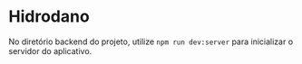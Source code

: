 # Hidrodano

No diretório backend do projeto, utilize `npm run dev:server` para inicializar o servidor do aplicativo.
